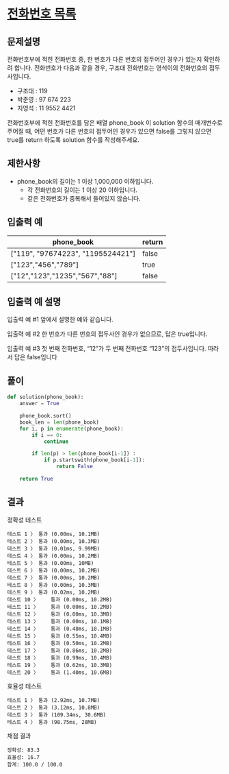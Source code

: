 # [전화번호 목록][link]

## 문제설명
전화번호부에 적힌 전화번호 중, 한 번호가 다른 번호의 접두어인 경우가 있는지 확인하려 합니다.
전화번호가 다음과 같을 경우, 구조대 전화번호는 영석이의 전화번호의 접두사입니다.

- 구조대 : 119
- 박준영 : 97 674 223
- 지영석 : 11 9552 4421

전화번호부에 적힌 전화번호를 담은 배열 phone_book 이 solution 함수의 매개변수로 주어질 때, 어떤 번호가 다른 번호의 접두어인 경우가 있으면 false를 그렇지 않으면 true를 return 하도록 solution 함수를 작성해주세요.

## 제한사항
- phone_book의 길이는 1 이상 1,000,000 이하입니다.
  - 각 전화번호의 길이는 1 이상 20 이하입니다.
  - 같은 전화번호가 중복해서 들어있지 않습니다.

## 입출력 예
<table class="table">
        <thead><tr>
<th>phone_book</th>
<th>return</th>
</tr>
</thead>
        <tbody><tr>
<td>["119", "97674223", "1195524421"]</td>
<td>false</td>
</tr>
<tr>
<td>["123","456","789"]</td>
<td>true</td>
</tr>
<tr>
<td>["12","123","1235","567","88"]</td>
<td>false</td>
</tr>
</tbody>
      </table>

## 입출력 예 설명
입출력 예 #1
앞에서 설명한 예와 같습니다.

입출력 예 #2
한 번호가 다른 번호의 접두사인 경우가 없으므로, 답은 true입니다.

입출력 예 #3
첫 번째 전화번호, “12”가 두 번째 전화번호 “123”의 접두사입니다. 따라서 답은 false입니다

## 풀이
```python
def solution(phone_book):
    answer = True

    phone_book.sort()
    book_len = len(phone_book)
    for i, p in enumerate(phone_book):
        if i == 0:
            continue

        if len(p) > len(phone_book[i-1]) :
            if p.startswith(phone_book[i-1]):
                return False

    return True
```

## 결과
정확성  테스트
```
테스트 1 〉	통과 (0.00ms, 10.1MB)
테스트 2 〉	통과 (0.00ms, 10.3MB)
테스트 3 〉	통과 (0.01ms, 9.99MB)
테스트 4 〉	통과 (0.00ms, 10.2MB)
테스트 5 〉	통과 (0.00ms, 10MB)
테스트 6 〉	통과 (0.00ms, 10.2MB)
테스트 7 〉	통과 (0.00ms, 10.2MB)
테스트 8 〉	통과 (0.00ms, 10.3MB)
테스트 9 〉	통과 (0.02ms, 10.2MB)
테스트 10 〉	통과 (0.00ms, 10.2MB)
테스트 11 〉	통과 (0.00ms, 10.2MB)
테스트 12 〉	통과 (0.00ms, 10.3MB)
테스트 13 〉	통과 (0.00ms, 10.1MB)
테스트 14 〉	통과 (0.48ms, 10.1MB)
테스트 15 〉	통과 (0.55ms, 10.4MB)
테스트 16 〉	통과 (0.50ms, 10.2MB)
테스트 17 〉	통과 (0.86ms, 10.2MB)
테스트 18 〉	통과 (0.99ms, 10.4MB)
테스트 19 〉	통과 (0.62ms, 10.3MB)
테스트 20 〉	통과 (1.40ms, 10.6MB)
```
효율성 테스트
```
테스트 1 〉	통과 (2.92ms, 10.7MB)
테스트 2 〉	통과 (3.12ms, 10.8MB)
테스트 3 〉	통과 (109.34ms, 30.6MB)
테스트 4 〉	통과 (98.75ms, 28MB)
```
채점 결과
```
정확성: 83.3
효율성: 16.7
합계: 100.0 / 100.0
```
[link]:https://programmers.co.kr/learn/courses/30/lessons/42577
